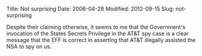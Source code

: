 Title: Not surprising
Date: 2006-04-28
Modified: 2012-09-15
Slug: not-surprising

Despite their claiming otherwise, it seems to me that the Government's <span class="removed_link">invocation of the States Secrets Privilege</span> in the AT&T spy case is a clear message that the EFF is correct in asserting that AT&T illegally assisted the NSA to spy on us.
